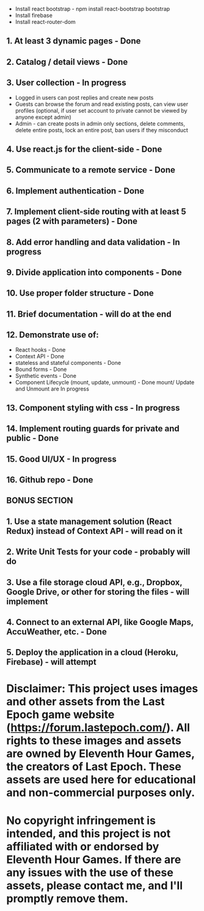 - Install react bootstrap - npm install react-bootstrap bootstrap
- Install firebase
- Install react-router-dom

## 1. At least 3 dynamic pages - Done
## 2. Catalog / detail views - Done
## 3. User collection - In progress
 * Logged in users can post replies and create new posts
 * Guests can browse the forum and read existing posts, can view user profiles (optional, if user set account to private cannot be viewed by anyone except admin)
 * Admin - can create posts in admin only sections, delete comments, delete entire posts, lock an entire post, ban users if they misconduct
## 4. Use react.js for the client-side - Done
## 5. Communicate to a remote service - Done
## 6. Implement authentication - Done
## 7. Implement client-side routing with at least 5 pages (2 with parameters) - Done
## 8. Add error handling and data validation - In progress
## 9. Divide application into components - Done
## 10. Use proper folder structure - Done
## 11. Brief documentation - will do at the end
## 12. Demonstrate use of:
 * React hooks - Done
 * Context API - Done
 * stateless and stateful components - Done
 * Bound forms - Done
 * Synthetic events - Done
 * Component Lifecycle (mount, update, unmount) - Done mount/ Update and Unmount are In progress
## 13. Component styling with css - In progress
## 14. Implement routing guards for private and public - Done
## 15. Good UI/UX - In progress
## 16. Github repo - Done
## BONUS SECTION
## 1. Use a state management solution (React Redux) instead of Context API - will read on it
## 2. Write Unit Tests for your code - probably will do 
## 3. Use a file storage cloud API, e.g., Dropbox, Google Drive, or other for storing the files - will implement 
## 4. Connect to an external API, like Google Maps, AccuWeather, etc. - Done
## 5. Deploy the application in a cloud (Heroku, Firebase) - will attempt

# Disclaimer: This project uses images and other assets from the Last Epoch game website (https://forum.lastepoch.com/). All rights to these images and assets are owned by Eleventh Hour Games, the creators of Last Epoch. These assets are used here for educational and non-commercial purposes only. 
# No copyright infringement is intended, and this project is not affiliated with or endorsed by Eleventh Hour Games. If there are any issues with the use of these assets, please contact me, and I'll promptly remove them.
